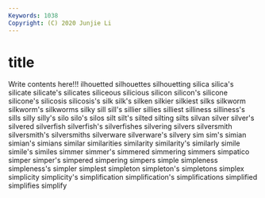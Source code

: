 ```yaml
---
Keywords: 1038
Copyright: (C) 2020 Junjie Li
---
```


# title

Write contents here!!!
ilhouetted 
silhouettes 
silhouetting 
silica 
silica's
silicate 
silicate's 
silicates 
siliceous 
silicious 
silicon 
silicon's 
silicone 
silicone's 
silicosis
silicosis's 
silk 
silk's 
silken 
silkier 
silkiest 
silks 
silkworm 
silkworm's 
silkworms
silky 
sill 
sill's 
sillier 
sillies 
silliest 
silliness 
silliness's 
sills 
silly
silly's 
silo 
silo's 
silos 
silt 
silt's 
silted 
silting 
silts 
silvan
silver 
silver's 
silvered 
silverfish 
silverfish's 
silverfishes 
silvering 
silvers 
silversmith 
silversmith's
silversmiths 
silverware 
silverware's 
silvery 
sim 
sim's 
simian 
simian's 
simians 
similar
similarities 
similarity 
similarity's 
similarly 
simile 
simile's 
similes 
simmer 
simmer's 
simmered
simmering 
simmers 
simpatico 
simper 
simper's 
simpered 
simpering 
simpers 
simple 
simpleness
simpleness's 
simpler 
simplest 
simpleton 
simpleton's 
simpletons 
simplex 
simplicity 
simplicity's 
simplification
simplification's 
simplifications 
simplified 
simplifies 
simplify 
